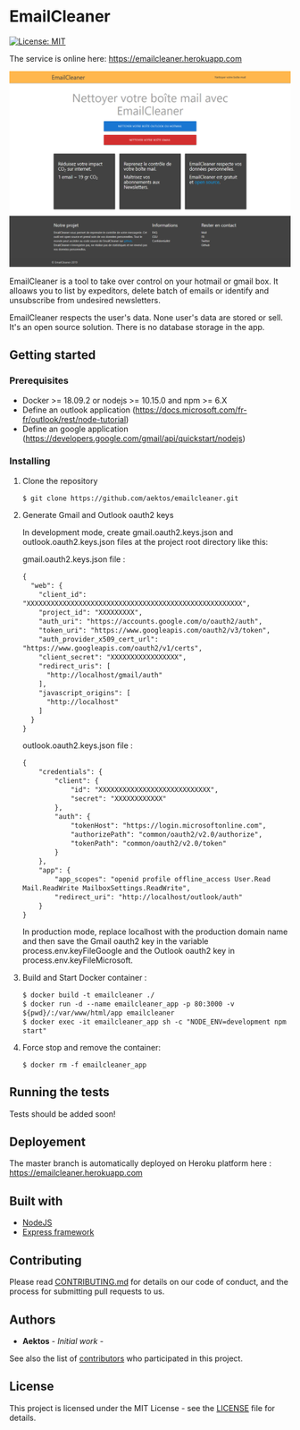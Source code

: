 # EmailCleaner

[![License: MIT](https://img.shields.io/badge/License-MIT-green.svg)](https://opensource.org/licenses/MIT)

The service is online here: https://emailcleaner.herokuapp.com

![screenshot](/screenshot.png?raw=true "Screenshot")

EmailCleaner is a tool to take over control on your hotmail or gmail box.
It alloaws you to list by expeditors, delete batch of emails or identify and unsubscribe from undesired newsletters.

EmailCleaner respects the user's data. None user's data are stored or sell. 
It's an open source solution. There is no database storage in the app.

## Getting started

### Prerequisites

* Docker >= 18.09.2 or nodejs >= 10.15.0 and npm >= 6.X
* Define an outlook application (https://docs.microsoft.com/fr-fr/outlook/rest/node-tutorial)
* Define an google application (https://developers.google.com/gmail/api/quickstart/nodejs)

### Installing

1. Clone the repository    
    
    ````
    $ git clone https://github.com/aektos/emailcleaner.git
    ````
    
2. Generate Gmail and Outlook oauth2 keys

    In development mode, create gmail.oauth2.keys.json and outlook.oauth2.keys.json files at the project root directory like this:

    gmail.oauth2.keys.json file :
    ````
    {
      "web": {
        "client_id": "XXXXXXXXXXXXXXXXXXXXXXXXXXXXXXXXXXXXXXXXXXXXXXXXXXXXXX",
        "project_id": "XXXXXXXXX",
        "auth_uri": "https://accounts.google.com/o/oauth2/auth",
        "token_uri": "https://www.googleapis.com/oauth2/v3/token",
        "auth_provider_x509_cert_url": "https://www.googleapis.com/oauth2/v1/certs",
        "client_secret": "XXXXXXXXXXXXXXXXX",
        "redirect_uris": [
          "http://localhost/gmail/auth"
        ],
        "javascript_origins": [
          "http://localhost"
        ]
      }
    }
    ````
    
    outlook.oauth2.keys.json file :
    ````
    {
        "credentials": {
            "client": {
                "id": "XXXXXXXXXXXXXXXXXXXXXXXXXXXX",
                "secret": "XXXXXXXXXXXX"
            },
            "auth": {
                "tokenHost": "https://login.microsoftonline.com",
                "authorizePath": "common/oauth2/v2.0/authorize",
                "tokenPath": "common/oauth2/v2.0/token"
            }
        },
        "app": {
            "app_scopes": "openid profile offline_access User.Read Mail.ReadWrite MailboxSettings.ReadWrite",
            "redirect_uri": "http://localhost/outlook/auth"
        }
    }
    ````
    
    In production mode, replace localhost with the production domain name and then save the Gmail oauth2 key in the variable process.env.keyFileGoogle and the Outlook oauth2 key in process.env.keyFileMicrosoft.

3. Build and Start Docker container :

    ````
    $ docker build -t emailcleaner ./
    $ docker run -d --name emailcleaner_app -p 80:3000 -v ${pwd}/:/var/www/html/app emailcleaner
    $ docker exec -it emailcleaner_app sh -c "NODE_ENV=development npm start"
   ````
   
4. Force stop and remove the container:
   
    ````
    $ docker rm -f emailcleaner_app
    ````
      
## Running the tests

Tests should be added soon!

## Deployement

The master branch is automatically deployed on Heroku platform here : https://emailcleaner.herokuapp.com

## Built with

* [NodeJS](https://nodejs.org)
* [Express framework](https://expressjs.com)

## Contributing

Please read [CONTRIBUTING.md](https://gist.github.com/PurpleBooth/b24679402957c63ec426) for details on our code of conduct, and the process for submitting pull requests to us.

## Authors

* **Aektos** - *Initial work* -

See also the list of [contributors](https://github.com/aektos/emailcleaner/contributors) who participated in this project.

## License

This project is licensed under the MIT License - see the [LICENSE](LICENSE) file for details.